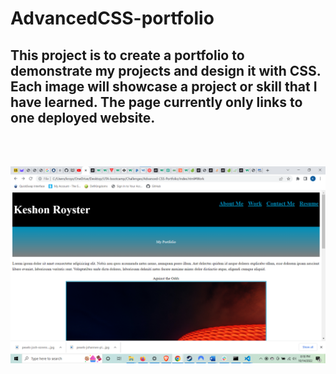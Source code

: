 # AdvancedCSS-portfolio

## This project is to create a portfolio to demonstrate my projects and design it with CSS. Each image will showcase a project or skill that I have learned. The page currently only links to one deployed website.

<br/>
<br/>

![Image of my page](./assets/Screenshot%202022-10-14%20201908.png)